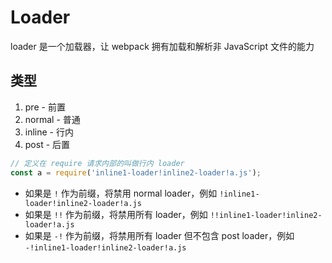 # Loader

loader 是一个加载器，让 webpack 拥有加载和解析非 JavaScript 文件的能力

## 类型
1. pre - 前置
2. normal - 普通
3. inline - 行内
4. post - 后置

```js
// 定义在 require 请求内部的叫做行内 loader
const a = require('inline1-loader!inline2-loader!a.js');
```

- 如果是 `!` 作为前缀，将禁用 normal loader，例如 `!inline1-loader!inline2-loader!a.js`
- 如果是 `!!` 作为前缀，将禁用所有 loader，例如 `!!inline1-loader!inline2-loader!a.js`
- 如果是 `-!` 作为前缀，将禁用所有 loader 但不包含 post loader，例如 `-!inline1-loader!inline2-loader!a.js`
